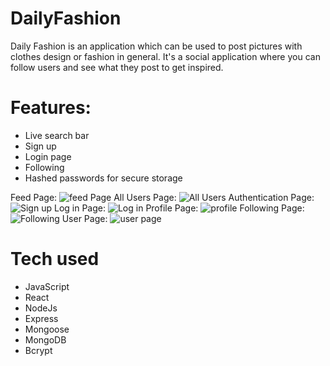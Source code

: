 # DailyFashion
Daily Fashion is an application which can be used to post pictures with clothes design or fashion in general. It's a social application where you can follow users and see what they post to get inspired. 
# Features:
   - Live search bar
   - Sign up
   - Login page
   - Following 
   - Hashed passwords for secure storage
 
  Feed Page:
![feed Page](https://user-images.githubusercontent.com/91812027/169660559-aa4e6cfc-a90c-495b-b183-3db772b22e74.png)
  All Users Page:
 ![All Users](https://user-images.githubusercontent.com/91812027/169660589-a516f821-cf3a-4938-9388-594bbaa66b3f.png)
  Authentication Page:
  ![Sign up ](https://user-images.githubusercontent.com/91812027/169660602-6b21b17c-6621-4df2-8de6-89f18d9ea8e2.png)
  Log in Page:
  ![Log in](https://user-images.githubusercontent.com/91812027/169660614-8192b16e-ac5f-482b-936a-d251411b45d3.png)
  Profile Page:
  ![profile ](https://user-images.githubusercontent.com/91812027/169660623-db013ccd-1ee9-46cf-a986-fef34947e71c.png)
  Following Page:
  ![Following](https://user-images.githubusercontent.com/91812027/169660632-9775190b-b261-4aab-8ea1-bd81b2309375.png)
  User Page:
  ![user page](https://user-images.githubusercontent.com/91812027/169660643-583f27fe-7459-4fe8-aa06-491eee423c5c.png)

# Tech used 
  - JavaScript
  - React
  - NodeJs
  - Express
  - Mongoose
  - MongoDB
  - Bcrypt
